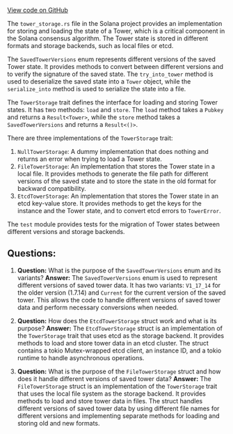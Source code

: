 
[View code on GitHub](https://github.com/solana-labs/solana/blob/master/core/src/tower_storage.rs)

The `tower_storage.rs` file in the Solana project provides an implementation for storing and loading the state of a Tower, which is a critical component in the Solana consensus algorithm. The Tower state is stored in different formats and storage backends, such as local files or etcd.

The `SavedTowerVersions` enum represents different versions of the saved Tower state. It provides methods to convert between different versions and to verify the signature of the saved state. The `try_into_tower` method is used to deserialize the saved state into a `Tower` object, while the `serialize_into` method is used to serialize the state into a file.

The `TowerStorage` trait defines the interface for loading and storing Tower states. It has two methods: `load` and `store`. The `load` method takes a `Pubkey` and returns a `Result<Tower>`, while the `store` method takes a `SavedTowerVersions` and returns a `Result<()>`.

There are three implementations of the `TowerStorage` trait:

1. `NullTowerStorage`: A dummy implementation that does nothing and returns an error when trying to load a Tower state.
2. `FileTowerStorage`: An implementation that stores the Tower state in a local file. It provides methods to generate the file path for different versions of the saved state and to store the state in the old format for backward compatibility.
3. `EtcdTowerStorage`: An implementation that stores the Tower state in an etcd key-value store. It provides methods to get the keys for the instance and the Tower state, and to convert etcd errors to `TowerError`.

The `test` module provides tests for the migration of Tower states between different versions and storage backends.
## Questions: 
 1. **Question:** What is the purpose of the `SavedTowerVersions` enum and its variants?
   **Answer:** The `SavedTowerVersions` enum is used to represent different versions of saved tower data. It has two variants: `V1_17_14` for the older version (1.7.14) and `Current` for the current version of the saved tower. This allows the code to handle different versions of saved tower data and perform necessary conversions when needed.

2. **Question:** How does the `EtcdTowerStorage` struct work and what is its purpose?
   **Answer:** The `EtcdTowerStorage` struct is an implementation of the `TowerStorage` trait that uses etcd as the storage backend. It provides methods to load and store tower data in an etcd cluster. The struct contains a tokio Mutex-wrapped etcd client, an instance ID, and a tokio runtime to handle asynchronous operations.

3. **Question:** What is the purpose of the `FileTowerStorage` struct and how does it handle different versions of saved tower data?
   **Answer:** The `FileTowerStorage` struct is an implementation of the `TowerStorage` trait that uses the local file system as the storage backend. It provides methods to load and store tower data in files. The struct handles different versions of saved tower data by using different file names for different versions and implementing separate methods for loading and storing old and new formats.